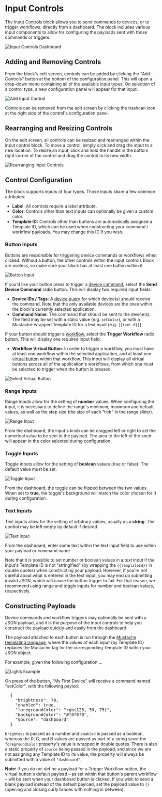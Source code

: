 # Input Controls

The Input Controls block allows you to send commands to devices, or to trigger workflows, directly from a dashboard. The block includes various input components to allow for configuring the payloads sent with those commands or triggers.

![Input Controls Dashboard](/images/dashboards/input-controls-overview.png "Input Controls Dashboard")

## Adding and Removing Controls

From the block's edit screen, controls can be added by clicking the "Add Controls" button at the bottom of the configuration panel. This will open a drop-down menu containing all of the available input types. On selection of a control type, a new configuration panel will appear for that input.

![Add Input Control](/images/dashboards/input-controls-add.png "Add Input Control")

Controls can be removed from the edit screen by clicking the trashcan icon at the right side of the control's configuration panel.

## Rearranging and Resizing Controls

On the edit screen, all controls can be resized and rearranged within the input control block. To move a control, simply click and drag the input to a new location. To resize an input, click and hold the handle in the bottom right corner of the control and drag the control to its new width.

![Rearranging Input Controls](/images/dashboards/input-controls-dragdrop.png "Rearranging Input Controls")

## Control Configuration

The block supports inputs of four types. Those inputs share a few common attributes:

*   **Label**: All controls require a label attribute.
*   **Color**: Controls other than text inputs can optionally be given a custom color.
*   **Template ID:** Controls other than buttons are automatically assigned a Template ID, which can be used when constructing your command / workflow payloads. You may change this ID if you wish.

### Button Inputs

Buttons are responsible for triggering device commands or workflows when clicked. Without a button, the other controls within the input controls block are useless, so make sure your block has at least one button within it.

![Button Input](/images/dashboards/input-controls-send-command.png "Button Input")

If you'd like your button press to trigger a [device command](/devices/commands/), select the **Send Device Command** radio button. This will display two required input fields:

*   **Device IDs / Tags**: A [device query](/devices/device-queries/) for which device(s) should receive the command. Note that the only available devices are the ones within the block's currently selected application.
*   **Command Name**: The command that should be sent to the device(s). The field may be set with a static value (e.g. `setColor`), or with a Mustache-wrapped Template ID for a text input (e.g. `{{text-0}}`).

If your button should trigger a [workflow](/workflows/overview/), select the **Trigger Workflow** radio button. This will display one required input field:

*   **Workflow Virtual Button**: In order to trigger a workflow, you must have at least one workflow within the selected application, and at least one [virtual button](/workflows/triggers/virtual-button/) within that workflow. This input will display all virtual buttons across all of the application's workflows, from which one must be selected to trigger when the button is pressed.

![Select Virtual Button](/images/dashboards/input-controls-trigger-workflow.png "Select Virtual Button")

### Range Inputs

Range inputs allow for the setting of **number** values. When configuring the input, it is necessary to define the range's minimum, maximum and default values, as well as the step size (the size of each "tick" in the range slider).

![Range Input](/images/dashboards/input-controls-range-input.png "Range Input")

From the dashboard, the input's knob can be dragged left or right to set the numerical value to be sent in the payload. The area to the left of the knob will appear in the color selected during configuration.

### Toggle Inputs

Toggle inputs allow for the setting of **boolean** values (true or false). The default value must be set.

![Toggle Input](/images/dashboards/input-controls-toggle-input.png "Toggle Input")

From the dashboard, the toggle can be flipped between the two values. When set to **true**, the toggle's background will match the color chosen for it during configuration.

### Text Inputs

Text inputs allow for the setting of arbitrary values, usually as a **string**. The control may be left empty by default if desired.

![Text Input](/images/dashboards/input-controls-text-input.png "Text Input")

From the dashboard, enter some text within the text input field to use within your payload or command name.

Note that it is possible to set number or boolean values in a text input if the input's Template ID is not "stringified" (by wrapping the `{{templateId}}` in double quotes) when constructing your payload. However, if you're not careful about what is entered in the text input, you may end up submitting invalid JSON, which will cause the button trigger to fail. For that reason, we recommend using range and toggle inputs for number and boolean values, respectively.

## Constructing Payloads

Device commands and workflow triggers may optionally be sent with a JSON payload, and it is the purpose of the input controls to help you construct the payload quickly and easily from the dashboard.

The payload attached to each button is run through the [Mustache templating language](https://mustache.github.io/mustache.5.html), where the values of each input (by Template ID) replaces the Mustache tag for the corresponding Template ID within your JSON object.

For example, given the following configuration ...

![Lights Example](/images/dashboards/input-controls-lights-example.png "Lights Example")

On press of the button, "My First Device" will receive a command named "setColor", with the following paylod:

<pre>
  {
    "brightness": 70,
    "enabled": true,
    "foregroundColor": "rgb(125, 50, 75)",
    "backgroundColor": "#f0f0f0",
    "source": "dashboard"
  }
</pre>

`brightess` is passed as a number and `enabled` is passed as a boolean, whereas the R, G, and B values are passed as part of a string since the `foregroundColor` property's value is wrapped in double quotes. There is also a static property of `source` being passed in the payload, and since we are not assigning any Template ID to its value, the property will always be submitted with a value of `"dashboard"`.

**Note:** If you do not define a payload for a Trigger Workflow button, the virtual button's default payload – as set within that button's parent workflow – will be sent when your dashboard button is clicked. If you wish to send a blank payload instead of the default payload, set the payload value to `{}` (opening and closing curly braces with nothing in between).
